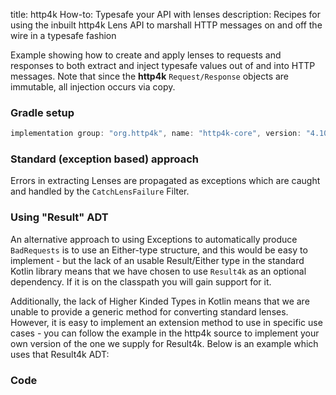 title: http4k How-to: Typesafe your API with lenses
description: Recipes for using the inbuilt http4k Lens API to marshall HTTP messages on and off the wire in a typesafe fashion

Example showing how to create and apply lenses to requests and responses to both extract and inject typesafe values out of and into HTTP messages. Note that since the **http4k** `Request/Response` objects are immutable, all injection occurs via copy.

### Gradle setup

```groovy
implementation group: "org.http4k", name: "http4k-core", version: "4.10.0.1"
```

### Standard (exception based) approach [<img class="octocat"/>](https://github.com/http4k/http4k/blob/master/src/docs/guide/howto/typesafe_your_api_with_lenses/example.kt)
Errors in extracting Lenses are propagated as exceptions which are caught and handled by the `CatchLensFailure` Filter.

<script src="https://gist-it.appspot.com/https://github.com/http4k/http4k/blob/master/src/docs/guide/howto/typesafe_your_api_with_lenses/example.kt"></script>

### Using "Result" ADT
An alternative approach to using Exceptions to automatically produce `BadRequests` is to use an Either-type structure, and this would be easy to implement - but the lack of an usable Result/Either type in the standard Kotlin library means that we have chosen to use `Result4k` as an optional dependency. If it is on the classpath you will gain support for it.

Additionally, the lack of Higher Kinded Types in Kotlin means that we are unable to provide a generic method for converting standard lenses. However, it is easy to implement an extension method to use in specific use cases - you can follow the example in the http4k source to implement your own version of the one we supply for Result4k. Below is an example which uses that Result4k ADT:

### Code [<img class="octocat"/>](https://github.com/http4k/http4k/blob/master/src/docs/guide/howto/typesafe_your_api_with_lenses/example_result4k.kt)

<script src="https://gist-it.appspot.com/https://github.com/http4k/http4k/blob/master/src/docs/guide/howto/typesafe_your_api_with_lenses/example_result4k.kt"></script>


